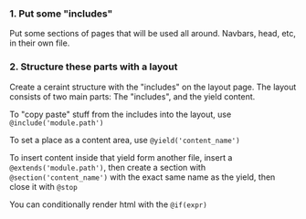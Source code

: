 ### 1. Put some "includes"
Put some sections of pages that will be used all around. Navbars, head, etc, in their own file.

### 2. Structure these parts with a layout
Create a ceraint structure with the "includes" on the layout page. The layout consists of two main parts: The "includes", and the yield content.

To "copy paste" stuff from the includes into the layout, use `@include('module.path')`

To set a place as a content area, use `@yield('content_name')`

To insert content inside that yield form another file, insert a `@extends('module.path')`, then create a section with `@section('content_name')` with the exact same name as the yield, then close it with `@stop`


You can conditionally render html with the 
`@if(expr)`
